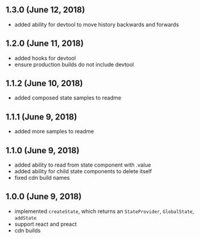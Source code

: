## 1.3.0 (June 12, 2018)
 * added ability for devtool to move history backwards and forwards

## 1.2.0 (June 11, 2018)
 * added hooks for devtool
 * ensure production builds do not include devtool

## 1.1.2 (June 10, 2018)
 * added composed state samples to readme

## 1.1.1 (June 9, 2018)
 * added more samples to readme

## 1.1.0 (June 9, 2018)
 * added ability to read from state component with .value
 * added ability for child state components to delete itself
 * fixed cdn build names

## 1.0.0 (June 9, 2018)
 * implemented `createState`, which returns an `StateProvider`, `GlobalState`, `addState`
 * support react and preact
 * cdn builds